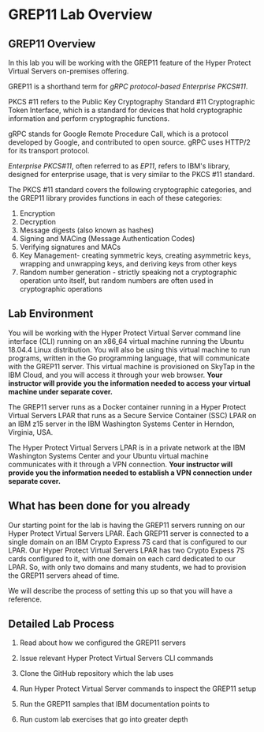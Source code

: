 # GREP11 Lab Overview

## GREP11 Overview

In this lab you will be working with the GREP11 feature of the Hyper Protect Virtual Servers on-premises offering.

GREP11 is a shorthand term for *gRPC protocol-based Enterprise PKCS#11*.

PKCS #11 refers to the Public Key Cryptography Standard #11 Cryptographic Token Interface, which is a standard for devices that hold cryptographic information and perform cryptographic functions.

gRPC stands for Google Remote Procedure Call, which is a protocol developed by Google, and contributed to open source. gRPC uses HTTP/2 for its transport protocol.

*Enterprise PKCS#11*, often referred to as *EP11*, refers to IBM's library, designed for enterprise usage, that is very similar to the PKCS #11 standard. 

The PKCS #11 standard covers the following cryptographic categories, and the GREP11 library provides functions in each of these categories:

1. Encryption
2. Decryption
3. Message digests (also known as hashes)
4. Signing and MACing (Message Authentication Codes)
5. Verifying signatures and MACs
6. Key Management- creating symmetric keys, creating asymmetric keys, wrapping and unwrapping keys, and deriving keys from other keys
7. Random number generation - strictly speaking not a cryptographic operation unto itself, but random numbers are often used in cryptographic operations

## Lab Environment

You will be working with the Hyper Protect Virtual Server command line interface (CLI) running on an x86_64 virtual machine running the Ubuntu 18.04.4 Linux distribution. You will also be using this virtual machine to run programs, written in the Go programming language, that will communicate with the GREP11 server. This virtual machine is provisioned on SkyTap in the IBM Cloud, and you will access it through your web browser. **Your instructor will provide you the information needed to access your virtual machine under separate cover.**

The GREP11 server runs as a Docker container running in a Hyper Protect Virtual Servers LPAR that runs as a Secure Service Container (SSC) LPAR on an IBM z15 server in the IBM Washington Systems Center in Herndon, Virginia, USA.

The Hyper Protect Virtual Servers LPAR is in a private network at the IBM Washington Systems Center and your Ubuntu virtual machine communicates with it through a VPN connection. **Your instructor will provide you the information needed to establish a VPN connection under separate cover.**

## What has been done for you already

Our starting point for the lab is having the GREP11 servers running on our Hyper Protect Virtual Servers LPAR. Each GREP11 server is connected to a single domain on an IBM Crypto Express 7S card that is configured to our LPAR. Our Hyper Protect Virtual Servers LPAR has two Crypto Expess 7S cards configured to it, with one domain on each card dedicated to our LPAR.  So, with only two domains and many students, we had to provision the GREP11 servers ahead of time.  

We will describe the process of setting this up so that you will have a reference.

## Detailed Lab Process

1. Read about how we configured the GREP11 servers

2. Issue relevant Hyper Protect Virtual Servers CLI commands

3. Clone the GitHub repository which the lab uses

4. Run Hyper Protect Virtual Server commands to inspect the GREP11 setup

5. Run the GREP11 samples that IBM documentation points to

6. Run custom lab exercises that go into greater depth





